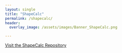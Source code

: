 ```yaml
---
layout: single
title: "ShapeCalc"
permalink: /shapecalc/
header:
  overlay_image: /assets/images/Banner_ShapeCalc.png

---
```


[Visit the ShapeCalc Repository](https://github.com/MartinMangler/shapecalc)
